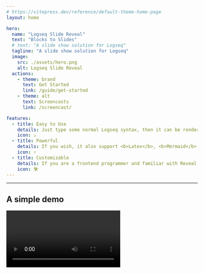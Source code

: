 ```yaml
---
# https://vitepress.dev/reference/default-theme-home-page
layout: home

hero:
  name: "Logseq Slide Reveal"
  text: "Blocks to Slides"
  # text: "A slide show solution for Logseq"
  tagline: "A slide show solution for Logseq"
  image:
    src: ./assets/hero.png
    alt: Logseq Slide Reveal
  actions:
    - theme: brand
      text: Get Started
      link: /guide/get-started
    - theme: alt
      text: Screencasts
      link: /screencast/

features:
  - title: Easy to Use
    details: Just type some normal Logseq syntax, then it can be rendered as a slide show.
    icon: ☕️
  - title: Powerful
    details: If you wish, it also support <b>Latex</b>, <b>Mermaid</b>, <b>Animation</b>, <b>Vertical Slides</b> and <b>Block Level Slides</b> and more.
    icon: ⚡️
  - title: Customizable
    details: If you are a frontend programmer and familiar with Reveal.js, HTML, CSS, Tailwind CSS, You can do even more to make an incredible slide show.
    icon: 🛠️
---
```


<hr />

## A simple demo

<video controls="controls" src="/assets/screencast/demo.mp4" />
